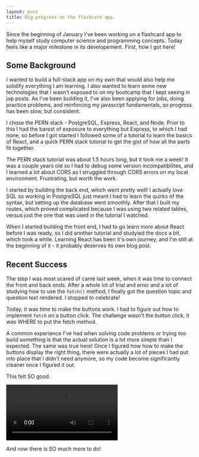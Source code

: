 ```yaml
---
layout: post
title: Big progress on the flashcard app.
---
```


Since the beginning of January I've been working on a flashcard app to help myself study computer science and programming concepts. Today feels like a major milestone in its developement. First, how I got here!

## Some Background

I wanted to build a full-stack app on my own that would also help me solidify everything I am learning. I also wanted to learn some new technologies that I wasn't exposed to on my bootcamp that I kept seeing in jop posts. As I've been building it, I've also been applying for jobs, doing practice problems, and reinforcing my javascript fundamentals, so progress has been slow, but consistent.

I chose the PERN stack - PostgreSQL, Express, React, and Node. Prior to this I had the barest of exposure to everything but Express, to which I had none, so before I got started I followed some of a tutorial to learn the basics of React, and a quick PERN stack tutorial to get the gist of how all the parts fit together.

The PERN stack tutorial was about 1.5 hours long, but it took me a week! It was a couple years old so I had to debug some version incompatibilites, and I learned a lot about CORS as I struggled through CORS errors on my local environment. Frustrating, but worth the work.

I started by building the back end, which went pretty well! I actually love SQL so working in PostgreSQL just meant I had to learn the quirks of the syntax, but setting up the database went smoothly. After that I built my routes, which proved complicated because I was using two related tables, versus just the one that was used in the tutorial I watched.

When I started building the front end, I had to go learn more about React before I was ready, so I did another tutorial and studyied the docs a bit, which took a while. Learning React has been it's own journey, and I'm still at the beginning of it - it probably deserves its own blog post.

## Recent Success

The step I was most scared of came last week, when it was time to connect the front and back ends. After a whole lot of trial and error and a lot of studying how to use the `fetch()` method, I finally got the question topic and question text rendered. I stopped to celebrate!

Today, it was time to make the buttons work. I had to figure out how to implement `fetch` on a button click. The challenge wasn't the button click, it was WHERE to put the fetch method.

A common experience I've had when solving code problems or trying too build something is that the actual solution is a lot more simple than I expected. The same was true here! Once I figured how how to make the buttons display the right thing, there were actually a lot of pieces I had put into place that I didn't need anymore, so my code become significantly cleaner once I figured it out.

This felt SO good.

<video>
  <source src="../images/flashcard_app-basic.mp4" type="video/mp4">
</video>

And now there is SO much more to do!
